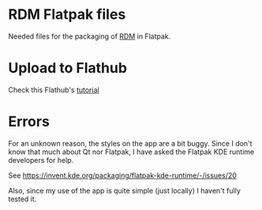 # RDM Flatpak files

Needed files for the packaging of [RDM](https://github.com/uglide/RedisDesktopManager) in Flatpak.

# Upload to Flathub

Check this Flathub's [tutorial](https://github.com/flathub/flathub/wiki/App-Submission#how-to-submit-an-app)

# Errors

For an unknown reason, the styles on the app are a bit buggy.
Since I don't know that much about Qt nor Flatpak, I have asked the Flatpak KDE runtime developers for help.

See https://invent.kde.org/packaging/flatpak-kde-runtime/-/issues/20

Also, since my use of the app is quite simple (just locally) I haven't fully tested it.
